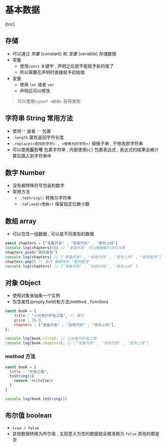 # 基本数据

[toc]

## 存储

- 可以通过 *常量* (constant) 和 *变量* (veriable) 存储数据
- 常量
  - 使用`const` 关键字 , 声明之后就不能赋予新的值了
  - 所以需要在声明时直接赋予初始值
- 变量
  - 使用 `let` 或者 `var`
  - 声明后可以修改

> 可以使用`typeof <数据>` 获得类型

## 字符串 String 常用方法

- 使用`""` 或者 `''` 包裹
- `.length` 属性返回字符长度
- `.replace(<查找的字符> , <替换为的字符>)` 替换子串 , 不修改原字符串
- 可以使用**反引号** 包裹字符串 , 内部使用`${}` 包裹表达式 , 表达式的结果会被计算后插入到字符串中

## 数字 Number

- 没有被特殊符号包装的数字
- 常用方法
  - `.toString()` 转换为字符串
  - `.toFixed(<整数>)` 保留指定位数小数

## 数组 array

- 可以包含一组数据 , 可以是不同类型的数据

```js
const chapters = ["准备开发" , "验收代码" , "发布上线"]
console.log(chapters[0]) // "准备开发" 可以根据索引访问元素
chapters.push("提供服务")
console.log(chapters) // ["准备开发" , "验收代码" , "发布上线" , "提供服务"]
chapters.pop() // 返回 被删除的 "提供服务"
console.log(chapters) // ["准备开发" , "验收代码" , "发布上线" ]
```

## 对象 Object

- 使用对象来抽象一个实例
- 包含属性(propty,field)和方法(method , function)

```js
const book = {
    title : "小白兔的开发之路", // 属性
    price : 39.9,
    chapters : ["准备开发" , "验收代码" , "发布上线"],
};

console.log(book.title); // 小白兔的开发之路
console.log(book.chapters); // ["准备开发" , "验收代码" , "发布上线"]
```

### method 方法

```js
const book = {
  title : "开发之路",
  toString(){
    return `《${title}》`
  }
}

console.log(book.toString())
```

## 布尔值 boolean

- `true / false`
- 其他数据转换为布尔值 , 主观意义为空的数据就会被准换为 `false` 其他的都是空
